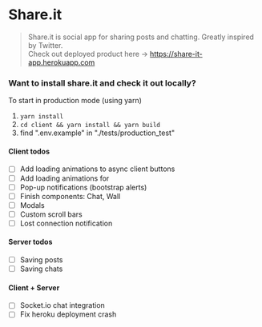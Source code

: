 # Share.it
> Share.it is social app for sharing posts and chatting. Greatly inspired by Twitter.  
> Check out deployed product here -> https://share-it-app.herokuapp.com


### Want to install share.it and check it out locally?
To start in production mode (using yarn)
1. `yarn install`
1. `cd client && yarn install && yarn build`
1. find ".env.example" in "./tests/production_test"


#### Client todos
- [ ] Add loading animations to async client buttons
- [ ] Add loading animations for 
- [ ] Pop-up notifications (bootstrap alerts)
- [ ] Finish components: Chat, Wall
- [ ] Modals
- [ ] Custom scroll bars
- [ ] Lost connection notification

#### Server todos
- [ ] Saving posts
- [ ] Saving chats

#### Client + Server
- [ ] Socket.io chat integration
- [ ] Fix heroku deployment crash
